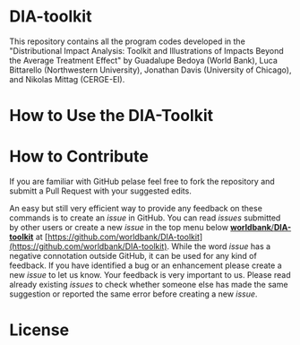 # DIA-toolkit
This repository contains all the program codes developed in the "Distributional Impact Analysis: Toolkit and Illustrations of Impacts Beyond the Average Treatment Effect" by Guadalupe Bedoya (World Bank), Luca Bittarello (Northwestern University), Jonathan Davis (University of Chicago), and Nikolas Mittag (CERGE-EI).

# How to Use the DIA-Toolkit

# How to Contribute 
If you are familiar with GitHub pelase feel free to fork the repository and submitt a Pull Request with your suggested edits.

An easy but still very efficient way to provide any feedback on these commands is to create an *issue* in GitHub. You can read *issues* submitted by other users or create a new *issue* in the top menu below [**worldbank**/**DIA-toolkit**](https://github.com/worldbank/DIA-toolkit) at [https://github.com/worldbank/DIA-toolkit](https://github.com/worldbank/DIA-toolkit). While the word *issue* has a negative connotation outside GitHub, it can be used for any kind of feedback. If you have identified a bug or an enhancement please create a new *issue* to let us know. Your feedback is very important to us. Please read already existing *issues* to check whether someone else has made the same suggestion or reported the same error before creating a new *issue*.

# License
